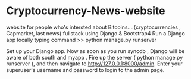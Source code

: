 # Cryptocurrency-News-website
website for people who's intersted about Bitcoins....{cryptocurrencies , Capmarket, last news} fullstack using Django &amp; Bootstrap4
Run a Django app locally typing command >> python manage.py runserver

Set up your Django app. Now as soon as you run syncdb , Django will be aware of both south and myapp . Fire up the server ( python manage.py runserver ), and then navigate to http://127.0.0.1:8000/admin. Enter your superuser's username and password to login to the admin page.
